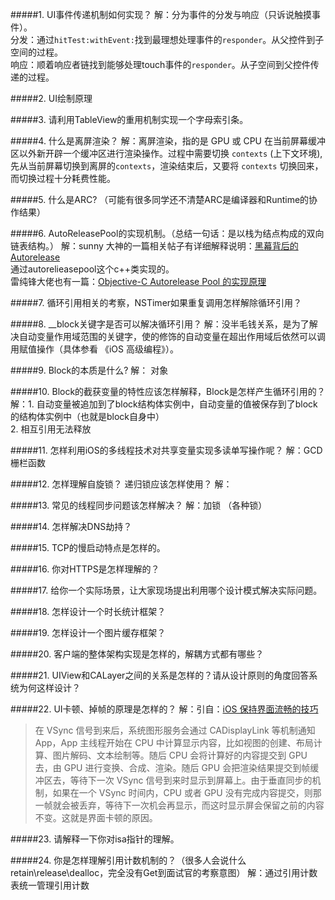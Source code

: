 #####1. UI事件传递机制如何实现？
解：分为事件的分发与响应（只诉说触摸事件）。<br>
分发：通过`hitTest:withEvent:`找到最理想处理事件的`responder`。从父控件到子空间的过程。<br>
响应：顺着响应者链找到能够处理touch事件的`responder`。从子空间到父控件传递的过程。

#####2. UI绘制原理

#####3. 请利用TableView的重用机制实现一个字母索引条。

#####4. 什么是离屏渲染？
解：离屏渲染，指的是 GPU 或 CPU 在当前屏幕缓冲区以外新开辟一个缓冲区进行渲染操作。过程中需要切换 `contexts` (上下文环境),先从当前屏幕切换到离屏的`contexts`，渲染结束后，又要将 `contexts` 切换回来，而切换过程十分耗费性能。

#####5. 什么是ARC? （可能有很多同学还不清楚ARC是编译器和Runtime的协作结果）

#####6. AutoReleasePool的实现机制。（总结一句话：是以栈为结点构成的双向链表结构。）
解：sunny 大神的一篇相关帖子有详细解释说明：[黑幕背后的Autorelease](https://blog.sunnyxx.com/2014/10/15/behind-autorelease/) <br>
通过autorelieasepool这个c++类实现的。<br>
雷纯锋大佬也有一篇：[Objective-C Autorelease Pool 的实现原理](http://blog.leichunfeng.com/blog/2015/05/31/objective-c-autorelease-pool-implementation-principle/)

#####7. 循环引用相关的考察，NSTimer如果重复调用怎样解除循环引用？

#####8. __block关键字是否可以解决循环引用？
解：没半毛钱关系，是为了解决自动变量作用域范围的关键字，使的修饰的自动变量在超出作用域后依然可以调用赋值操作（具体参看 《iOS 高级编程》）。

#####9. Block的本质是什么?
解： 对象

#####10. Block的截获变量的特性应该怎样解释，Block是怎样产生循环引用的？
解：1. 自动变量被追加到了block结构体实例中，自动变量的值被保存到了block的结构体实例中（也就是block自身中） <br>
2. 相互引用无法释放

#####11. 怎样利用iOS的多线程技术对共享变量实现多读单写操作呢？
解：GCD 栅栏函数

#####12. 怎样理解自旋锁？ 递归锁应该怎样使用？
解： 

#####13. 常见的线程同步问题该怎样解决？
解：加锁 （各种锁）

#####14. 怎样解决DNS劫持？

#####15. TCP的慢启动特点是怎样的。

#####16. 你对HTTPS是怎样理解的？

#####17. 给你一个实际场景，让大家现场提出利用哪个设计模式解决实际问题。

#####18. 怎样设计一个时长统计框架？

#####19. 怎样设计一个图片缓存框架？

#####20. 客户端的整体架构实现是怎样的，解耦方式都有哪些？

#####21. UIView和CALayer之间的关系是怎样的？请从设计原则的角度回答系统为何这样设计？

#####22. UI卡顿、掉帧的原理是怎样的？
解：引自：[iOS 保持界面流畅的技巧](https://blog.ibireme.com/2015/11/12/smooth_user_interfaces_for_ios/) <br>
> 在 VSync 信号到来后，系统图形服务会通过 CADisplayLink 等机制通知 App，App 主线程开始在 CPU 中计算显示内容，比如视图的创建、布局计算、图片解码、文本绘制等。随后 CPU 会将计算好的内容提交到 GPU 去，由 GPU 进行变换、合成、渲染。随后 GPU 会把渲染结果提交到帧缓冲区去，等待下一次 VSync 信号到来时显示到屏幕上。由于垂直同步的机制，如果在一个 VSync 时间内，CPU 或者 GPU 没有完成内容提交，则那一帧就会被丢弃，等待下一次机会再显示，而这时显示屏会保留之前的内容不变。这就是界面卡顿的原因。

#####23. 请解释一下你对isa指针的理解。

#####24. 你是怎样理解引用计数机制的？（很多人会说什么retain\release\dealloc，完全没有Get到面试官的考察意图）
解：通过引用计数表统一管理引用计数
